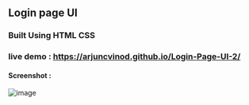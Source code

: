 ## Login page UI 
### Built Using HTML CSS
### live demo : https://arjuncvinod.github.io/Login-Page-UI-2/
#### Screenshot :
![image](https://github.com/arjuncvinod/Login-Page-UI-2/assets/68469520/5d039453-47c1-4cb3-8865-f858bdf51933)
